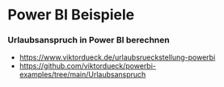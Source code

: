 # Power BI Beispiele



### Urlaubsanspruch in Power BI berechnen

* https://www.viktordueck.de/urlaubsrueckstellung-powerbi
* https://github.com/viktordueck/powerbi-examples/tree/main/Urlaubsanspruch
